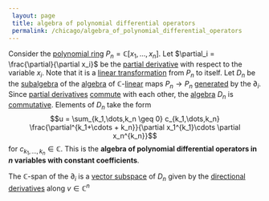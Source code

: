 ```yaml
---
 layout: page
 title: algebra of polynomial differential operators
 permalink: /chicago/algebra_of_polynomial_differential_operators
---
```

Consider the [polynomial ring](https://mathgloss.github.io/MathGloss/polynomial_ring) $P_n =\mathbb C[x_1,\dots,x_n]$. Let $\partial_i = \frac{\partial}{\partial x_i}$ be the [partial derivative](https://mathgloss.github.io/MathGloss/partial_derivative) with respect to the variable $x_i$. Note that it is a [linear transformation](https://mathgloss.github.io/MathGloss/linear_transformation) from $P_n$ to itself. Let $D_n$ be the [subalgebra](https://mathgloss.github.io/MathGloss/subalgebra) of the [algebra](https://mathgloss.github.io/MathGloss/algebra_of_linear_maps) of $\mathbb C$-[linear](https://mathgloss.github.io/MathGloss/linear_transformation) maps $P_n\to P_n$ [generated](https://mathgloss.github.io/MathGloss/generate_an_associative_algebra) by the $\partial_i$. Since [partial derivatives](https://mathgloss.github.io/MathGloss/partial_derivative) [commute](https://mathgloss.github.io/MathGloss/commute) with each other, the [algebra](https://mathgloss.github.io/MathGloss/algebra_over_a_field) $D_n$ is [commutative](https://mathgloss.github.io/MathGloss/commutative). Elements of $D_n$ take the form $$u = \sum_{k_1,\dots,k_n \geq 0} c_{k_1,\dots,k_n} \frac{\partial^{k_1+\cdots + k_n}}{\partial x_1^{k_1}\cdots \partial x_n^{k_n}}$$ for $c_{k_1,\dots,k_n}\in\mathbb C$. This is the **algebra of polynomial differential operators in $n$ variables with constant coefficients**.

The $\mathbb C$-span of the $\partial_i$ is a [vector subspace](https://mathgloss.github.io/MathGloss/vector_subspace) of $D_n$ given by the [directional derivatives](https://mathgloss.github.io/MathGloss/directional_derivative) along $v\in \mathbb C^n$
